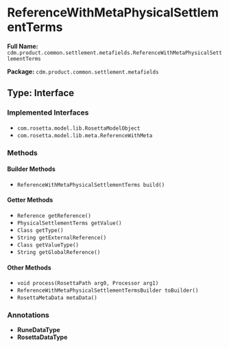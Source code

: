 # ReferenceWithMetaPhysicalSettlementTerms

**Full Name:** `cdm.product.common.settlement.metafields.ReferenceWithMetaPhysicalSettlementTerms`

**Package:** `cdm.product.common.settlement.metafields`

## Type: Interface

### Implemented Interfaces

- `com.rosetta.model.lib.RosettaModelObject`
- `com.rosetta.model.lib.meta.ReferenceWithMeta`

### Methods

#### Builder Methods

- `ReferenceWithMetaPhysicalSettlementTerms build()`

#### Getter Methods

- `Reference getReference()`
- `PhysicalSettlementTerms getValue()`
- `Class getType()`
- `String getExternalReference()`
- `Class getValueType()`
- `String getGlobalReference()`

#### Other Methods

- `void process(RosettaPath arg0, Processor arg1)`
- `ReferenceWithMetaPhysicalSettlementTermsBuilder toBuilder()`
- `RosettaMetaData metaData()`

### Annotations

- **RuneDataType**
- **RosettaDataType**

